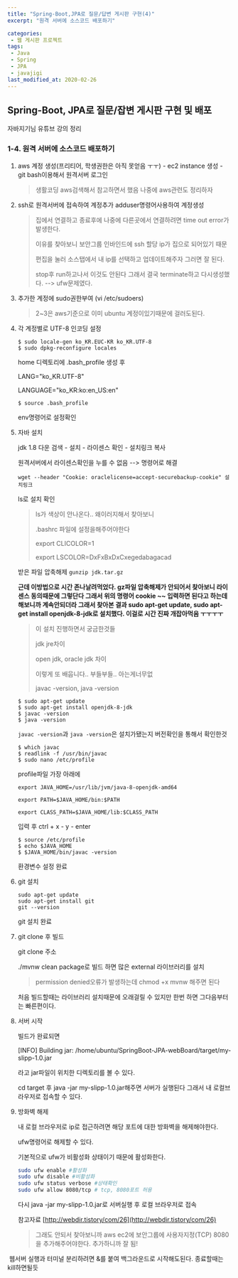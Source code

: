 ```yaml
---
title: "Spring-Boot,JPA로 질문/답변 게시판 구현(4)"
excerpt: "원격 서버에 소스코드 배포하기"

categories:
 - 웹 게시판 프로젝트
tags:
 - Java
 - Spring
 - JPA
 - javajigi
last_modified_at: 2020-02-26
---
```




## Spring-Boot, JPA로 질문/잡변 게시판 구현 및 배포

자바지기님 유튜브 강의 정리

### 1-4. 원격 서버에 소스코드 배포하기

1. aws 계정 생성(프리티어, 학생권한은 아직 못얻음 ㅜㅜ) - ec2 instance 생성 - git bash이용해서 원격서버 로그인

   > 생활코딩 aws검색해서 참고하면서 했음 나중에 aws관련도 정리하자

2. ssh로 원격서버에 접속하여 계정추가 adduser명령어사용하여 계정생성

   > 집에서 연결하고 종료후에 나중에 다른곳에서 연결하려면 time out error가 발생한다.
   >
   > 이유를 찾아보니 보안그룹 인바인드에 ssh 할당 ip가 집으로 되어있기 때문
   >
   > 편집을 눌러 소스탭에서 내 ip를 선택하고 업데이트해주자 그러면 잘 된다.
   >
   > stop후 run하고나서 이것도 안된다 그래서 결국 terminate하고 다시생성했다. --> ufw문제였다.

3. 추가한 계정에 sudo권한부여 (vi /etc/sudoers)

   > 2~3은 aws기준으로 이미 ubuntu 계정이있기때문에 걸러도된다.

4. 각 계정별로 UTF-8 인코딩 설정

   ```shell
   $ sudo locale-gen ko_KR.EUC-KR ko_KR.UTF-8
   $ sudo dpkg-reconfigure locales
   ```

   home 디렉토리에 .bash_profile 생성 후

   LANG="ko_KR.UTF-8"

   LANGUAGE="ko_KR:ko:en_US:en"

   ```shell
   $ source .bash_profile
   ```

   env명령어로 설정확인

5. 자바 설치

   jdk 1.8 다운 검색 - 설치 - 라이센스 확인 - 설치링크 복사

   원격서버에서 라이센스확인을 누를 수 없음 --> 명령어로 해결

   `wget --header "Cookie: oraclelicense=accept-securebackup-cookie" 설치링크`

   ls로 설치 확인

   > ls가 색상이 안나온다.. 왜이러지해서 찾아보니
   >
   > .bashrc 파일에 설정을해주어야한다
   >
   > export CLICOLOR=1
   >
   > export LSCOLOR=DxFxBxDxCxegedabagacad

   받은 파일 압축해제 `gunzip jdk.tar.gz`

   **근데 이방법으로 시간 존나날려먹었다. gz파일 압축해제가 안되어서 찾아보니 라이센스 동의때문에 그렇단다 그래서 위의 명령어 cookie ~~ 입력하면 된다고 하는데 해보니까 계속안되더라 그래서 찾아본 결과 sudo apt-get update, sudo apt-get install openjdk-8-jdk로 설치했다. 이걸로 시간 진짜 개잡아먹음 ㅜㅜㅜㅜ**

   > 이 설치 진행하면서 궁금한것들
   >
   > jdk jre차이
   >
   > open jdk, oracle jdk 차이
   >
   > 이렇게 또 배웁니다.. 부들부들.. 아는게너무없
   >
   > javac -version, java -version

   ```shell
   $ sudo apt-get update
   $ sudo apt-get install openjdk-8-jdk
   $ javac -version
   $ java -version
   ```

   `javac -version`과 `java -version`은 설치가됐는지 버전확인을 통해서 확인한것

   ```shell
   $ which javac
   $ readlink -f /usr/bin/javac
   $ sudo nano /etc/profile
   ```

   profile파일 가장 아래에

   `export JAVA_HOME=/usr/lib/jvm/java-8-openjdk-amd64`

   `export PATH=$JAVA_HOME/bin:$PATH`

   `export CLASS_PATH=$JAVA_HOME/lib:$CLASS_PATH`

   입력 후 ctrl + x - y - enter

   ```shell
   $ source /etc/profile
   $ echo $JAVA_HOME
   $ $JAVA_HOME/bin/javac -version
   ```

   환경변수 설정 완료

6. git 설치

   ```shell
   sudo apt-get update
   sudo apt-get install git
   git --version
   ```

   git 설치 완료

7. git clone 후 빌드

   git clone 주소

   ./mvnw clean package로 빌드 하면 많은 external 라이브러리를 설치

   > permission denied오류가 발생하는데 chmod +x mvnw 해주면 된다

   처음 빌드할때는 라이브러리 설치때문에 오래걸릴 수 있지만 한번 하면 그다음부터는 빠른편이다.

8. 서버 시작

   빌드가 완료되면 

   [INFO] Building jar: /home/ubuntu/SpringBoot-JPA-webBoard/target/my-slipp-1.0.jar

   라고 jar파일이 위치한 디렉토리를 볼 수 있다.

   cd target 후 java -jar my-slipp-1.0.jar해주면 서버가 실행된다 그래서 내 로컬브라우저로 접속할 수 있다.

9. 방화벽 해제

   내 로컬 브라우저로 ip로 접근하려면 해당 포트에 대한 방화벽을 해제해야한다.

   ufw명령어로 해제할 수 있다.

   기본적으로 ufw가 비활성화 상태이기 때문에 활성화한다.

   ```bash
   sudo ufw enable #활성화
   sudo ufw disable #비활성화
   sudo ufw status verbose #상태확인
   sudo ufw allow 8080/tcp # tcp, 8080포트 허용
   ```

   다시 java -jar my-slipp-1.0.jar로 서버실행 후 로컬 브라우저로 접속

   참고자료 [http://webdir.tistory/com/26](http://webdir.tistory/com/26)

   > 그래도 안되서 찾아보니까 aws ec2에 보안그룹에 사용자지정(TCP) 8080을 추가해주어야한다. 추가하니까 잘 됨!

​	웹서버 실행과 터미널 분리하려면 &를 붙여 백그라운드로 시작해도된다. 종료할때는 kill하면될듯